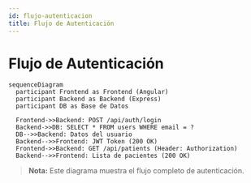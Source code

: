 ```yaml
---
id: flujo-autenticacion
title: Flujo de Autenticación
---
```

# Flujo de Autenticación

```mermaid
sequenceDiagram
  participant Frontend as Frontend (Angular)
  participant Backend as Backend (Express)
  participant DB as Base de Datos

  Frontend->>Backend: POST /api/auth/login
  Backend->>DB: SELECT * FROM users WHERE email = ?
  DB-->>Backend: Datos del usuario
  Backend-->>Frontend: JWT Token (200 OK)
  Frontend->>Backend: GET /api/patients (Header: Authorization)
  Backend-->>Frontend: Lista de pacientes (200 OK)
```

> **Nota:** Este diagrama muestra el flujo completo de autenticación.